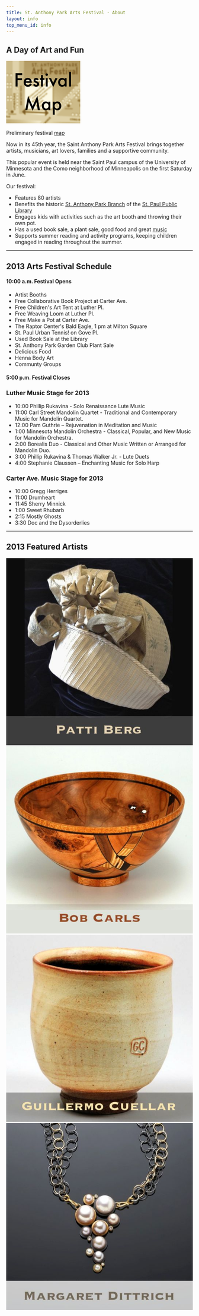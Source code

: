 ```yaml
---
title: St. Anthony Park Arts Festival - About
layout: info
top_menu_id: info
---
```

## A Day of Art and Fun

<div class="rightpic">
  <a href="/info/FestivalMap2014.pdf">
    <img src="/images/map2013.png" alt="map" width="200">
  </a>
  <p class="caption">
    Preliminary festival <a href="/info/FestivalMap2014.pdf">map</a>
  </p>
</div>

Now in its 45th year, the Saint Anthony Park Arts Festival
brings together artists, musicians, art lovers, families and a
supportive community.

This popular event is held near the Saint Paul campus of
the University of Minnesota and the Como neighborhood of Minneapolis
on the first Saturday in June.

Our festival:
- Features 80 artists
- Benefits the historic
  [St. Anthony Park Branch](http://www.sppl.org/about/locations/saint-anthony-park)
  of the [St. Paul Public Library](http://www.sppl.org/home)
- Engages kids with activities such as the art booth
  and throwing their own pot.
- Has a used book sale, a plant sale, good food and great
  [music](/info/index.html)
- Supports summer reading and activity programs,
  keeping children engaged in reading throughout the summer.

___

## 2013 Arts Festival Schedule

#### 10:00 a.m. Festival Opens

- Artist Booths
- Free Collaborative Book Project at Carter Ave.
- Free Children's Art Tent at Luther Pl.
- Free Weaving Loom at Luther Pl.
- Free Make a Pot at Carter Ave.
- The Raptor Center's Bald Eagle, 1 pm at Milton Square
- St. Paul Urban Tennis! on Gove Pl.
- Used Book Sale at the Library
- St. Anthony Park Garden Club Plant Sale
- Delicious Food
- Henna Body Art
- Communty Groups

#### 5:00 p.m. Festival Closes

### Luther Music Stage for 2013

- 10:00 Phillip Rukavina - Solo Renaissance Lute Music
- 11:00 Carl Street Mandolin Quartet - Traditional and Contemporary Music for Mandolin Quartet.
- 12:00 Pam Guthrie – Rejuvenation in Meditation and Music
- 1:00 Minnesota Mandolin Orchestra - Classical, Popular, and New Music for Mandolin Orchestra.
- 2:00 Borealis Duo - Classical and Other Music Written or Arranged for Mandolin Duo.
- 3:00 Phillip Rukavina & Thomas Walker Jr. - Lute Duets
- 4:00 Stephanie Claussen – Enchanting Music for Solo Harp

### Carter Ave. Music Stage for 2013

- 10:00 Gregg Herriges
- 11:00 Drumheart
- 11:45 Sherry Minnick 
- 1:00 Sweet Rhubarb
- 2:15 Mostly Ghosts
- 3:30 Doc and the Dysorderlies

---

<div class="hero">
  <h2>2013 Featured Artists</h2>
  <a href="/info/berg.html">
    <img src="/images/past_artists/FeaturedBerg.jpeg">
  </a>
  <a href="/info/carls.html">
    <img src="/images/past_artists/FeaturedCarls.jpeg">
  </a>
  <a href="/info/cuellar.html">
    <img src="/images/past_artists/FeaturedCuellar.jpeg">
  </a>
  <a href="/info/dittrich.html">
    <img src="/images/past_artists/FeaturedDittrich.jpeg">
  </a>
</div>
